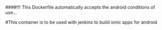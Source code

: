 ####!!! This Dockerfile automatically accepts the android conditions of use...

#This container is to be used with jenkins to build ionic apps for android

